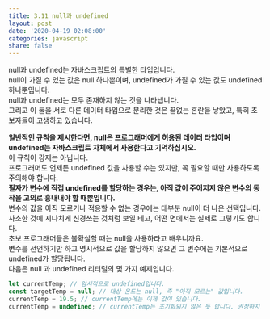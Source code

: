```yaml
---
title: 3.11 null과 undefined
layout: post
date: '2020-04-19 02:08:00'
categories: javascript
share: false
---
```


null과 undefined는 자바스크립트의 특별한 타입입니다.  
null이 가질 수 있는 값은 null 하나뿐이며, undefined가 가질 수 있는 값도 undefined 하나뿐입니다.  
null과 undefined는 모두 존재하지 않는 것을 나타냅니다.  
그리고 이 둘을 서로 다른 데이터 타입으로 분리한 것은 끝없는 혼란을 낳았고, 특히 초보자들이 고생하고 있습니다.

**일반적인 규칙을 제시한다면, null은 프로그래머에게 허용된 데이터 타입이며 undefined는 자바스크립트 자체에서 사용한다고 기억하십시오.**  
이 규칙이 강제는 아닙니다.  
프로그래머도 언제든 undefined 값을 사용할 수는 있지만, 꼭 필요할 때만 사용하도록 주의해야 합니다.  
**필자가 변수에 직접 undefined를 할당하는 경우는, 아직 값이 주어지지 않은 변수의 동작을 고의로 흉내내야 할 때뿐입니다.**  
변수의 값을 아직 모르거나 적용할 수 없는 경우에는 대부분 null이 더 나은 선택입니다.  
사소한 것에 지나치게 신경쓰는 것처럼 보일 테고, 어떤 면에서는 실제로 그렇기도 합니다.  
초보 프로그래머들은 불확실할 때는 null을 사용하라고 배우니까요.  
변수를 선언하기만 하고 명시적으로 값을 할당하지 않으면 그 변수에는 기본적으로 undefined가 할당됩니다.  
다음은 null 과 undefined 리터럴의 몇 가지 예제입니다.

```javascript
let currentTemp; // 암시적으로 undefined입니다.
const targetTemp = null; // 대상 온도는 null, 즉 "아직 모르는" 값입니다.
currentTemp = 19.5; // currentTemp에는 이제 값이 있습니다.
currentTemp = undefined; // currentTemp는 초기화되지 않은 듯 합니다. 권장하지 않습니다.
```